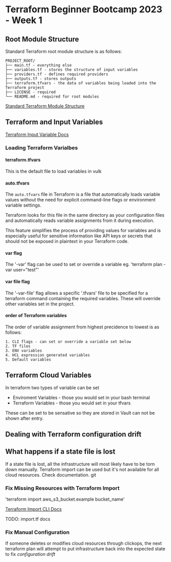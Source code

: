 # Terraform Beginner Bootcamp 2023 - Week 1

## Root Module Structure

Standard Terraform root module structure is as follows:
```
PROJECT_ROOT/
├── main.tf - everything else
├── variables.tf - stores the structure of input variables
├── providers.tf - defines required providers
├── outputs.tf - stores outputs
├── terraform.tfvars - the data of variables being loaded into the Terraform project
├── LICENSE - required
└── README.md - required for root modules
```
    
[Standard Terraform Module Structure](https://developer.hashicorp.com/terraform/language/modules/develop/structure)

## Terraform and Input Variables

[Terraform Input Variable Docs](https://developer.hashicorp.com/terraform/language/values/variables)

### Loading Terraform Varialbes

#### terraform.tfvars

This is the default file to load variables in vulk

#### auto.tfvars

The `auto.tfvars` file in Terraform is a file that automatically loads variable values without the need for explicit command-line flags or environment variable settings. 

Terraform looks for this file in the same directory as your configuration files and automatically reads variable assignments from it during execution. 

This feature simplifies the process of providing values for variables and is especially useful for sensitive information like API keys or secrets that should not be exposed in plaintext in your Terraform code.

#### var flag

The '-var' flag can be used to set or override a variable eg. 'terraform plan -var user="test"'

#### var file flag

The '-var-file' flag allows a specific '.tfvars' file to be specified for a terraform command containing the required variables. These will override other variables set in the project.

#### order of Terraform variables

The order of variable assignment from highest precidence to lowest is as follows:
```
1. CLI flags - can set or override a variable set below
2. TF files
3. ENV variables
4. HCL expression generated variables
5. Default variables
```

## Terraform Cloud Variables

In terraform two types of variable can be set
- Enviroment Variables - those you would set in your bash terminal
- Terraform Variables - those you would set in your tfvars

These can be set to be sensative so they are stored in Vault can not be shown after entry.

## Dealing with Terraform configuration drift

## What happens if a state file is lost

If a state file is lost, all the infrastructure will most likely have to be torn down manually. Terraform import can be used but it's not available for all cloud resources. Check documentation.
git 
### Fix Missing Resources with Terraform Import

'terraform import aws_s3_bucket.example bucket_name'

[Terraform Import CLI Docs](https://developer.hashicorp.com/terraform/cli/import)

TODO: import.tf docs

### Fix Manual Configuration

If someone deletes or modifies cloud resources through clickops, the next terraform plan will attempt to put infrastructure back into the expected state to fix *configuration drift*



